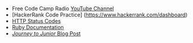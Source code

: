 - Free Code Camp Radio [YouTube Channel](https://www.youtube.com/freecodecamp/live)
- [HackerRank Code Practice] (https://www.hackerrank.com/dashboard)
- [HTTP Status Codes](https://httpstatuses.com/)
- [Ruby Documentation](https://ruby-doc.org/)
- [*Journey to Junior* Blog Post](https://medium.com/@abelgoodwin1988/memoirs-journey-to-junior-part-1-practical-information-b6afe59890a3)
